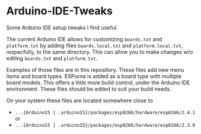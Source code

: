 # Arduino-IDE-Tweaks
Some Arduino IDE setup tweaks I find useful.

The current Arduino IDE allows for customizing ```boards.txt``` and ```platform.txt``` by adding files ```boards.local.txt``` and ```platform.local.txt```, respecfully, to the same directory. This can allow you to make changes w/o editing ```boards.txt``` and ```platform.txt```.

Examples of those files are in this repository.  These files add new menu items and board types. ESPurna is added as a board type with multiple board models. This offers a little more build control, under the Arduino IDE environment. These files should be edited to suit your build needs.

On your system these files are located somewhere close to 
  * ```...{Arduino15 | .arduino15}/packages/esp8266/hardware/esp8266/2.4.1``` or 
  * ```...{Arduino15 | .arduino15}/packages/esp8266/hardware/esp8266/2.3.0```
